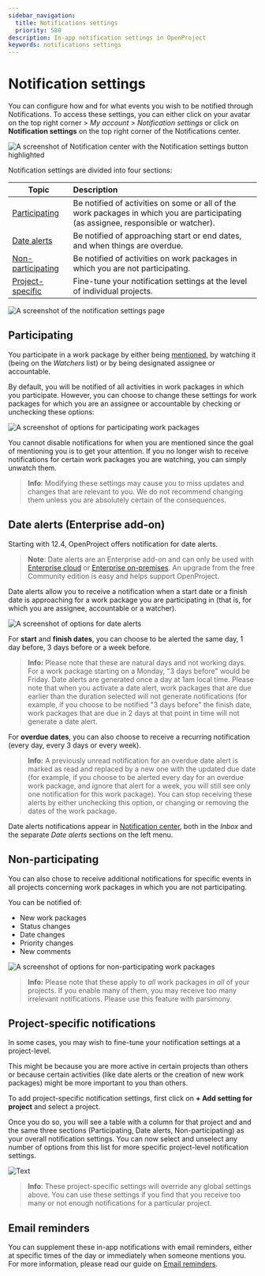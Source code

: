 ```yaml
---
sidebar_navigation:
  title: Notifications settings
  priority: 580
description: In-app notification settings in OpenProject
keywords: notifications settings
---
```

# Notification settings

You can configure how and for what events you wish to be notified through Notifications. To access these settings, you can either click on your avatar on the top right corner > *My account* > *Notification settings* or click on **Notification settings** on the top right corner of the Notifications center.

![A screenshot of Notification center with the Notification settings button highlighted](Notification-settings-12.4-fromNotificationCenter.png)

Notification settings are divided into four sections:

| Topic                                               | Description                                                                                                                          |
|-----------------------------------------------------|:-------------------------------------------------------------------------------------------------------------------------------------|
| [Participating](#participating)                     | Be notified of activities on some or all of the work packages in which you are participating (as assignee, responsible or watcher).  |
| [Date alerts](#date-alerts-enterprise-add-on)       | Be notified of approaching start or end dates, and when things are overdue.                                                          |
| [Non-participating](#non-participating)             | Be notified of activities on work packages in which you are not participating.                                                       |
| [Project-specific](#project-specific-notifications) | Fine-tune your notification settings at the level of individual projects.                                                            |

![A screenshot of the notification settings page](Notification-settings-12.4-overall.png)

## Participating

You participate in a work package by either being [mentioned](../../work-packages/edit-work-package/#-notification-mention), by watching it (being on the _Watchers_ list) or by being designated assignee or accountable.

By default, you will be notified of all activities in work packages in which you participate. However, you can choose to change these settings for work packages for which you are an assignee or accountable by checking or unchecking these options:

![A screenshot of options for participating work packages](Notification-settings-12.4-Participating.png)

You cannot disable notifications for when you are mentioned since the goal of mentioning you is to get your attention. If you no longer wish to receive notifications for certain work packages you are watching, you can simply unwatch them.

> **Info**: Modifying these settings may cause you to miss updates and changes that are relevant to you. We do not recommend changing them unless you are absolutely certain of the consequences.

## Date alerts (Enterprise add-on)

Starting with 12.4, OpenProject offers notification for date alerts.

> **Note**: Date alerts are an Enterprise add-on and can only be used with [Enterprise cloud](../../../enterprise-guide/enterprise-cloud-guide/) or [Enterprise on-premises](../../../enterprise-guide/enterprise-on-premises-guide/). An upgrade from the free Community edition is easy and helps support OpenProject.

Date alerts allow you to receive a notification when a start date or a finish date is approaching for a work package you are participating in (that is, for which you are assignee, accountable or a watcher).

![A screenshot of options for date alerts](Notification-settings-12.4-dateAlerts.png)

For **start** and **finish dates**, you can choose to be alerted the same day, 1 day before, 3 days before or a week before.

> **Info:** Please note that these are natural days and not working days. For a work package starting on a Monday, "3 days before" would be Friday.
> Date alerts are generated once a day at 1am local time.
> Please note that when you activate a date alert, work packages that are due earlier than the duration selected will not generate notifications (for example, if you choose to be notified "3 days before" the finish date, work packages that are due in 2 days at that point in time will not generate a date alert.

For **overdue dates**, you can also choose to receive a recurring notification (every day, every 3 days or every week).

> **Info:** A previously unread notification for an overdue date alert is marked as read and replaced by a new one with the updated due date (for example, if you choose to be alerted every day for an overdue work package, and ignore that alert for a week, you will still see only one notification for this work package). You can stop receiving these alerts by either unchecking this option, or changing or removing the dates of the work package.

Date alerts notifications appear in [Notification center](../#access-in-app-notifications), both in the _Inbox_ and the separate _Date alerts_ sections on the left menu.

## Non-participating

You can also chose to receive additional notifications for specific events in all projects concerning work packages in which you are not participating.

You can be notified of:

- New work packages
- Status changes
- Date changes
- Priority changes
- New comments

![A screenshot of options for non-participating work packages](Notification-settings-12.4-nonPartipating.png)

> **Info:** Please note that these apply to _all_ work packages in _all_ of your projects. If you enable many of them, you may receive too many irrelevant notifications. Please use this feature with parsimony.

## Project-specific notifications

In some cases, you may wish to fine-tune your notification settings at a project-level.

This might be because you are more active in certain projects than others or because certain activities (like date alerts or the creation of new work packages) might be more important to you than others.

To add project-specific notification settings, first click on **+ Add setting for project** and select a project.

Once you do so, you will see a table with a column for that project and and the same three sections (Participating, Date alerts, Non-participating) as your overall notification settings. You can now select and unselect any number of options from this list for more specific project-level notification settings.

![Text](Notification-settings-12.4-projectSpecific.png)

> **Info**: These project-specific settings will override any global settings above. You can use these settings if you find that you receive too many or not enough notifications for a particular project.

## Email reminders

You can supplement these in-app notifications with email reminders, either at specific times of the day or immediately when someone mentions you. For more information, please read our guide on [Email reminders](../../../getting-started/my-account#email-reminders).
